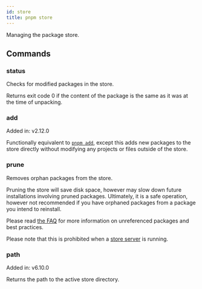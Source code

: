 ```yaml
---
id: store
title: pnpm store
---
```


Managing the package store.

## Commands

### status

Checks for modified packages in the store.

Returns exit code 0 if the content of the package is the same as it was at the
time of unpacking.

### add

Added in: v2.12.0

Functionally equivalent to [`pnpm add`], except this adds new packages to the
store directly without modifying any projects or files outside of the store.

[`pnpm add`]: ./add.md

### prune

Removes orphan packages from the store.

Pruning the store will save disk space, however may slow down future
installations involving pruned packages. Ultimately, it is a safe operation,
however not recommended if you have orphaned packages from a package you intend
to reinstall.

Please read [the FAQ] for more information on unreferenced packages and best
practices.

Please note that this is prohibited when a [store server] is running.

[the FAQ]: faq.md#what-does-pnpm-store-prune-do-is-it-harmful
[store server]: ./server.md

### path

Added in: v6.10.0

Returns the path to the active store directory.
